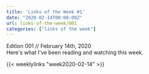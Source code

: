 ```yaml
---
title: 'Links of the Week #1'
date: "2020-02-14T00:00:00Z"
url: links-of-the-week/001
categories: ["links of the week"]
---
```

Edition 001 // February 14th, 2020  
Here's what I've been reading and watching this week.
<!--more-->  

{{< weeklylinks "week2020-02-14" >}}